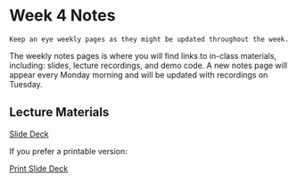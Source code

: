 Week 4 Notes
============================

```{note}
Keep an eye weekly pages as they might be updated throughout the week.
```

The weekly notes pages is where you will find links to in-class materials, including: slides, lecture recordings, and demo code. A new notes page will appear every Monday morning and will be updated with recordings on Tuesday.

## Lecture Materials


[Slide Deck](http://inf133.markbaldw.in/slides/slides.html?file=wk4.html)

If you prefer a printable version:

[Print Slide Deck](http://inf133.markbaldw.in/slides/slides.html?file=wk4.html?print-pdf)
